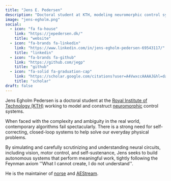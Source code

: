 ```yaml
---
title: "Jens E. Pedersen"
description: "Doctoral student at KTH, modeling neuromorphic control systems to solve real-world ambiguity. Maintainer of Norse, AEStream, and co-author of NIR."
image: "jens-egholm.png"
social:
  - icon: "fa fa-house"
    link: "https://jepedersen.dk/"
    title: "website"
  - icon: "fa-brands fa-linkedin"
    link: "https://www.linkedin.com/in/jens-egholm-pedersen-69543117/"
    title: "linkedin"
  - icon: "fa-brands fa-github"
    link: "https://github.com/jegp"
    title: "github"
  - icon: "fa-solid fa-graduation-cap"
    link: "https://scholar.google.com/citations?user=A4VwxccAAAAJ&hl=da"
    title: "scholar"
draft: false
---
```

Jens Egholm Pedersen is a doctoral student at the [Royal Institute of Technology (KTH)](https://www.kth.se/profile/jeped/) working to model and construct [neuromorphic](https://en.wikipedia.org/wiki/Neuromorphic_engineering) control systems.

When faced with the complexity and ambiguity in the real world, contemporary algorithms fail spectacularly. There is a strong need for self-correcting, closed-loop systems to help solve our everyday physical problems.

By simulating and carefully scrutinizing and understanding neural circuits, including vision, motor control, and self-sustenance, Jens seeks to build autonomous systems that perform meaningful work, tightly following the Feynman axiom ''What I cannot create, I do not understand''.

He is the maintainer of [norse](/neuromorphic-computing/software/snn-frameworks/norse/) and [AEStream](/neuromorphic-computing/software/data-tools/aestream/).
